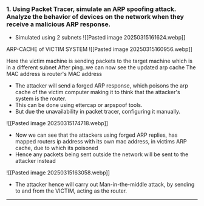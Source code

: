 ### 1. Using Packet Tracer, simulate an ARP spoofing attack. Analyze the behavior of devices on the network when they receive a malicious ARP response.

- Simulated using 2 subnets
![[Pasted image 20250315161624.webp]]

ARP-CACHE of VICTIM SYSTEM
![[Pasted image 20250315160956.webp]]

Here the victim machine is sending packets to the target machine which is in a different subnet
After ping..we can now see the updated arp cache
The MAC address is router's MAC address

- The attacker will send a forged ARP response, which poisons the arp cache of the victim computer making it to think that the attacker's system is the router. 
- This can be done using ettercap or arpspoof tools.
- But due the unavailability in packet tracer, configuring it manually.

![[Pasted image 20250315174718.webp]]

- Now we can see that the attackers using forged ARP replies, has mapped routers ip address with its own mac address, in victims ARP cache, due to which its poisoned
- Hence any packets being sent outside the network will be sent to the attacker instead

![[Pasted image 20250315163058.webp]]

- The attacker hence will carry out Man-in-the-middle attack, by sending to and from the VICTIM, acting as the router.
---
